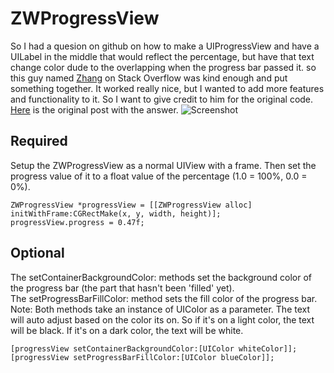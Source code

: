 ZWProgressView
==============
So I had a quesion on github on how to make a UIProgressView and have a UILabel in the middle that would reflect the percentage, but have that text change color dude to the overlapping when the progress bar passed it. so this guy named <a href="http://stackoverflow.com/users/860967/zhang">Zhang</a> on Stack Overflow was kind enough and put something together. It worked really nice, but I wanted to add more features and functionality to it. So I want to give credit to him for the original code. <a href="http://stackoverflow.com/questions/24275603/uilabel-over-uiprogressview-with-multiple-colors">Here</a> is the original post with the answer.
![Screenshot](http://i.stack.imgur.com/BJmE1.png "Screenshot")

Required
--------
Setup the ZWProgressView as a normal UIView with a frame. Then set the progress value of it to a float value of the percentage (1.0 = 100%, 0.0 = 0%).

```obj-c
ZWProgressView *progressView = [[ZWProgressView alloc] initWithFrame:CGRectMake(x, y, width, height)];
progressView.progress = 0.47f;
```

Optional
--------
The setContainerBackgroundColor: methods set the background color of the progress bar (the part that hasn't been 'filled' yet).<br />
The setProgressBarFillColor: method sets the fill color of the progress bar.<br />
Note: Both methods take an instance of UIColor as a parameter. The text will auto adjust based on the color its on. So if it's on a light color, the text will be black. If it's on a dark color, the text will be white.

```obj-c
[progressView setContainerBackgroundColor:[UIColor whiteColor]];
[progressView setProgressBarFillColor:[UIColor blueColor]];
```
